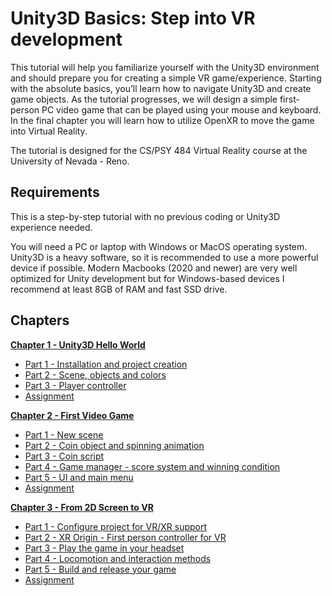 # Unity3D Basics: Step into VR development

This tutorial will help you familiarize yourself with the Unity3D environment and should prepare you for creating a simple VR game/experience. Starting with the absolute basics, you’ll learn how to navigate Unity3D and create game objects. As the tutorial progresses, we will design a simple first-person PC video game that can be played using your mouse and keyboard. In the final chapter you will learn how to utilize OpenXR to move the game into Virtual Reality.

The tutorial is designed for the CS/PSY 484 Virtual Reality course at the University of Nevada - Reno.

## Requirements
This is a step-by-step tutorial with no previous coding or Unity3D experience needed.

You will need a PC or laptop with Windows or MacOS operating system. Unity3D is a heavy software, so it is recommended to use a more powerful device if possible. Modern Macbooks (2020 and newer) are very well optimized for Unity development but for Windows-based devices I recommend at least 8GB of RAM and fast SSD drive.

## Chapters
**[Chapter 1 - Unity3D Hello World](https://github.com/mobaradev/unity-basics-tutorial/blob/main/chapter1/home.md)**
-  [Part 1 - Installation and project creation](https://github.com/mobaradev/unity-basics-tutorial/blob/main/chapter1/part1.md)
- [Part 2 - Scene, objects and colors](https://github.com/mobaradev/unity-basics-tutorial/blob/main/chapter1/part2.md)
- [Part 3 - Player controller](https://github.com/mobaradev/unity-basics-tutorial/blob/main/chapter1/part3.md)
- [Assignment](https://github.com/mobaradev/unity-basics-tutorial/blob/main/chapter1/part4.md)

**[Chapter 2 - First Video Game](https://github.com/mobaradev/unity-basics-tutorial/blob/main/chapter2/home.md)**
- [Part 1 - New scene](https://github.com/mobaradev/unity-basics-tutorial/blob/main/chapter2/part1.md)
- [Part 2 - Coin object and spinning animation](https://github.com/mobaradev/unity-basics-tutorial/blob/main/chapter2/part2.md)
- [Part 3 - Coin script](https://github.com/mobaradev/unity-basics-tutorial/blob/main/chapter2/part3.md)
- [Part 4 - Game manager - score system and winning condition](https://github.com/mobaradev/unity-basics-tutorial/blob/main/chapter2/part5.md)
- [Part 5 - UI and main menu](https://github.com/mobaradev/unity-basics-tutorial/blob/main/chapter2/part6.md)
- [Assignment](https://github.com/mobaradev/unity-basics-tutorial/blob/main/chapter2/part6.md)

**[Chapter 3 - From 2D Screen to VR](https://github.com/mobaradev/unity-basics-tutorial/blob/main/chapter3/home.md)**
- [Part 1 - Configure project for VR/XR support](https://github.com/mobaradev/unity-basics-tutorial/blob/main/chapter3/part1.md)
- [Part 2 - XR Origin - First person controller for VR](https://github.com/mobaradev/unity-basics-tutorial/blob/main/chapter3/part2.md)
- [Part 3 - Play the game in your headset](https://github.com/mobaradev/unity-basics-tutorial/blob/main/chapter3/part3.md)
- [Part 4 - Locomotion and interaction methods](https://github.com/mobaradev/unity-basics-tutorial/blob/main/chapter3/part4.md)
- [Part 5 - Build and release your game](https://github.com/mobaradev/unity-basics-tutorial/blob/main/chapter3/part5.md)
- [Assignment](https://github.com/mobaradev/unity-basics-tutorial/blob/main/chapter3/part6.md)